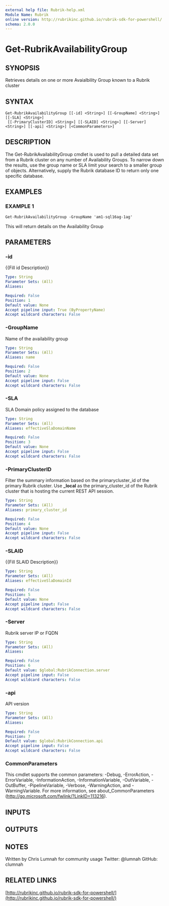 ```yaml
---
external help file: Rubrik-help.xml
Module Name: Rubrik
online version: http://rubrikinc.github.io/rubrik-sdk-for-powershell/
schema: 2.0.0
---
```


# Get-RubrikAvailabilityGroup

## SYNOPSIS
Retrieves details on one or more Avaialbility Group known to a Rubrik cluster

## SYNTAX

```
Get-RubrikAvailabilityGroup [[-id] <String>] [[-GroupName] <String>] [[-SLA] <String>]
 [[-PrimaryClusterID] <String>] [[-SLAID] <String>] [[-Server] <String>] [[-api] <String>] [<CommonParameters>]
```

## DESCRIPTION
The Get-RubrikAvailabilityGroup cmdlet is used to pull a detailed data set from a Rubrik cluster on any number of Availability Groups.
To narrow down the results, use the group name or SLA limit your search to a smaller group of objects.
Alternatively, supply the Rubrik database ID to return only one specific database.

## EXAMPLES

### EXAMPLE 1
```
Get-RubrikAvailabilityGroup -GroupName 'am1-sql16ag-1ag'
```

This will return details on the Availability Group

## PARAMETERS

### -id
{{Fill id Description}}

```yaml
Type: String
Parameter Sets: (All)
Aliases:

Required: False
Position: 1
Default value: None
Accept pipeline input: True (ByPropertyName)
Accept wildcard characters: False
```

### -GroupName
Name of the availability group

```yaml
Type: String
Parameter Sets: (All)
Aliases: name

Required: False
Position: 2
Default value: None
Accept pipeline input: False
Accept wildcard characters: False
```

### -SLA
SLA Domain policy assigned to the database

```yaml
Type: String
Parameter Sets: (All)
Aliases: effectiveSlaDomainName

Required: False
Position: 3
Default value: None
Accept pipeline input: False
Accept wildcard characters: False
```

### -PrimaryClusterID
Filter the summary information based on the primarycluster_id of the primary Rubrik cluster.
Use **_local** as the primary_cluster_id of the Rubrik cluster that is hosting the current REST API session.

```yaml
Type: String
Parameter Sets: (All)
Aliases: primary_cluster_id

Required: False
Position: 4
Default value: None
Accept pipeline input: False
Accept wildcard characters: False
```

### -SLAID
{{Fill SLAID Description}}

```yaml
Type: String
Parameter Sets: (All)
Aliases: effectiveSlaDomainId

Required: False
Position: 5
Default value: None
Accept pipeline input: False
Accept wildcard characters: False
```

### -Server
Rubrik server IP or FQDN

```yaml
Type: String
Parameter Sets: (All)
Aliases:

Required: False
Position: 6
Default value: $global:RubrikConnection.server
Accept pipeline input: False
Accept wildcard characters: False
```

### -api
API version

```yaml
Type: String
Parameter Sets: (All)
Aliases:

Required: False
Position: 7
Default value: $global:RubrikConnection.api
Accept pipeline input: False
Accept wildcard characters: False
```

### CommonParameters
This cmdlet supports the common parameters: -Debug, -ErrorAction, -ErrorVariable, -InformationAction, -InformationVariable, -OutVariable, -OutBuffer, -PipelineVariable, -Verbose, -WarningAction, and -WarningVariable.
For more information, see about_CommonParameters (http://go.microsoft.com/fwlink/?LinkID=113216).

## INPUTS

## OUTPUTS

## NOTES
Written by Chris Lumnah for community usage
Twitter: @lumnah
GitHub: clumnah

## RELATED LINKS

[http://rubrikinc.github.io/rubrik-sdk-for-powershell/](http://rubrikinc.github.io/rubrik-sdk-for-powershell/)

